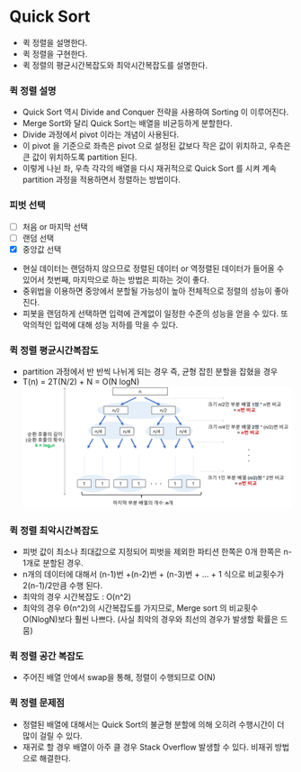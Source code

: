# Quick Sort
- 퀵 정렬을 설명한다.
- 퀵 정렬을 구현한다.
- 퀵 정렬의 평균시간복잡도와 최악시간복잡도를 설명한다. 

### 퀵 정렬 설명
- Quick Sort 역시 Divide and Conquer 전략을 사용하여 Sorting 이 이루어진다.
- Merge Sort와 달리 Quick Sort는 배열을 비균등하게 분할한다. 
- Divide 과정에서 pivot 이라는 개념이 사용된다. 
- 이 pivot 을 기준으로 좌측은 pivot 으로 설정된 값보다 작은 값이 위치하고, 우측은 큰 값이 위치하도록 partition 된다. 
- 이렇게 나뉜 좌, 우측 각각의 배열을 다시 재귀적으로 Quick Sort 를 시켜 계속 partition 과정을 적용하면서 정렬하는 방법이다.

### 피벗 선택
- [ ] 처음 or 마지막 선택
- [ ] 랜덤 선택
- [X] 중앙값 선택 

- 현실 데이터는 랜덤하지 않으므로 정렬된 데이터 or 역정렬된 데이터가 들어올 수 있어서 첫번째, 마지막으로 하는 방법은 피하는 것이 좋다.
- 중위법을 이용하면 중앙에서 분할될 가능성이 높아 전체적으로 정렬의 성능이 좋아진다.
- 피봇을 랜덤하게 선택하면 입력에 관계없이 일정한 수준의 성능을 얻을 수 있다. 또 악의적인 입력에 대해 성능 저하를 막을 수 있다.

### 퀵 정렬 평균시간복잡도
- partition 과정에서 반 반씩 나뉘게 되는 경우 즉, 균형 잡힌 분할을 잡혔을 경우
- T(n) = 2T(N/2) + N = O(N logN)
![ex_screenshot](./img/quicksortT.png)

### 퀵 정렬 최악시간복잡도
- 피벗 값이 최소나 최대값으로 지정되어 피벗을 제외한 파티션 한쪽은 0개 한쪽은 n-1개로 분할된 경우.
- n개의 데이터에 대해서 (n-1)번 +(n-2)번 + (n-3)번 + ... + 1 식으로 비교횟수가 2(n-1)/2만큼 수행 된다.
- 최악의 경우 시간복잡도 : O(n^2)
- 최악의 경우 Θ(n^2)의 시간복잡도를 가지므로, Merge sort 의 비교횟수 O(NlogN)보다 훨씬 나쁘다. (사실 최악의 경우와 최선의 경우가 발생할 확률은 드뭄)

### 퀵 정렬 공간 복잡도
- 주어진 배열 안에서 swap을 통해, 정렬이 수행되므로 O(N)

### 퀵 정렬 문제점
- 정렬된 배열에 대해서는 Quick Sort의 불균형 분할에 의해 오히려 수행시간이 더 많이 걸릴 수 있다.
- 재귀로 할 경우 배열이 아주 클 경우 Stack Overflow 발생할 수 있다. 비재귀 방법으로 해결한다.

